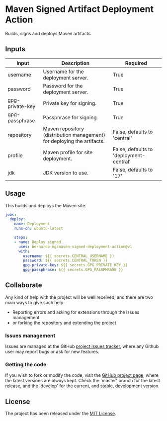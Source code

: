 # Maven Signed Artifact Deployment Action

Builds, signs and deploys Maven artifacts.

## Inputs

| Input           | Description                                                             | Required                                |
|-----------------|-------------------------------------------------------------------------|-----------------------------------------|
| username        | Username for the deployment server.                                     | True                                    |
| password        | Password for the deployment server.                                     | True                                    |
| gpg-private-key | Private key for signing.                                                | True                                    |
| gpg-passphrase  | Passphrase for signing.                                                 | True                                    |
| repository      | Maven repository (distribution management) for deploying the artifacts. | False, defaults to 'central'            |
| profile         | Maven profile for site deployment.                                      | False, defaults to 'deployment-central' |
| jdk             | JDK version to use.                                                     | False, defaults to '17'                 |

## Usage

This builds and deploys the Maven site.

```yaml
jobs:
  deploy:
    name: Deployment
    runs-on: ubuntu-latest

    steps:
    - name: Deploy signed
      uses: bernardo-mg/maven-signed-deployment-action@v1
      with:
        username: ${{ secrets.CENTRAL_USERNAME }}
        password: ${{ secrets.CENTRAL_TOKEN }}
        gpg-private-key: ${{ secrets.GPG_PRIVATE_KEY }}
        gpg-passphrase: ${{ secrets.GPG_PASSPHRASE }}
```

## Collaborate

Any kind of help with the project will be well received, and there are two main ways to give such help:

- Reporting errors and asking for extensions through the issues management
- or forking the repository and extending the project

### Issues management

Issues are managed at the GitHub [project issues tracker][issues], where any Github user may report bugs or ask for new features.

### Getting the code

If you wish to fork or modify the code, visit the [GitHub project page][scm], where the latest versions are always kept. Check the 'master' branch for the latest release, and the 'develop' for the current, and stable, development version.

## License
The project has been released under the [MIT License][license].

[issues]: https://github.com/Bernardo-MG/maven-signed-deployment-action/issues
[license]: https://www.opensource.org/licenses/mit-license.php
[scm]: https://github.com/Bernardo-MG/maven-signed-deployment-action
